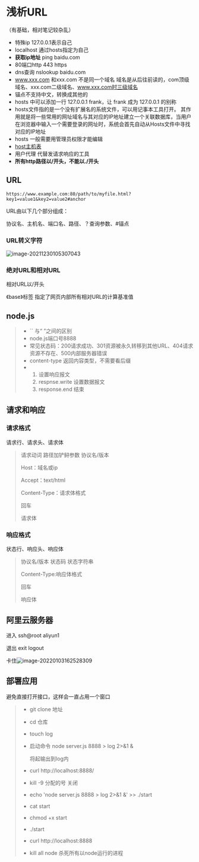# 浅析URL
（有基础，相对笔记较杂乱）
* 特殊ip 127.0.0.1表示自己
* localhost 通过hosts指定为自己
* **获取ip地址**
  ping baidu.com
* 80端口http 443 https
* dns查询 nslookup  baidu.com
* www.xxx.com 和xxx.com 不是同一个域名
  域名是从后往前读的，com顶级域名、xxx.com二级域名、www.xxx.com时三级域名
* 锚点不支持中文，转换成其他的
* hosts 中可以添加一行 127.0.0.1 frank，让 frank 成为 127.0.0.1 的别称
* hosts文件指的是一个没有扩展名的系统文件，可以用记事本工具打开。 其作用就是将一些常用的网址域名与其对应的IP地址建立一个关联数据库，当用户在浏览器中输入一个需要登录的网址时，系统会首先自动从Hosts文件中寻找对应的IP地址
* hosts 一般需要用管理员权限才能编辑
* [host主机表](https://zh.wikipedia.org/wiki/Hosts%E6%96%87%E4%BB%B6)
* 用户代理 代替发请求响应的工具
* **所有http路径以/开头，不能以./开头**

## URL

~~~
https://www.example.com:80/path/to/myfile.html?key1=value1&key2=value2#anchor
~~~

URL由以下几个部分组成：

协议名、主机名、端口名、路径、？查询参数、#锚点

### URL转义字符

![image-20211230105307043](C:\Users\A\AppData\Roaming\Typora\typora-user-images\image-20211230105307043.png)

### 绝对URL和相对URL

相对URL以/开头

《base》标签 指定了网页内部所有相对URL的计算基准值

## node.js

> * `` 与“ ”之间的区别
> * node.js端口号8888
> * 常见状态码：200请求成功、301资源被永久转移到其他URL、404请求资源不存在、500内部服务器错误
> * content-type 返回内容类型，不需要看后缀
> * 1. 设置响应报文
>   2. respnse.write 设置数据报文
>   3. response.end 结束

## 请求和响应

### 请求格式

请求行、请求头、请求体

> 请求动词 路径加铲鲟参数 协议名/版本
>
> Host：域名或ip
>
> Accept：text/html
>
> Content-Type：请求体格式
>
> 回车
>
> 请求体

### 响应格式

状态行、响应头、响应体

> 协议名/版本 状态码 状态字符串
>
> Content-Type:响应体格式
>
> 回车
>
> 响应体

## 阿里云服务器

进入 ssh@root aliyun1

退出 exit logout

卡住![image-20220103162528309](C:\Users\A\AppData\Roaming\Typora\typora-user-images\image-20220103162528309.png)

## 部署应用

避免直接打开接口，这样会一直占用一个窗口

> * git clone  地址
>
> * cd  仓库
>
> * touch log
>
> * 启动命令 node server.js 8888 > log 2>&1 &
>
>   将起输出到log内
>
> * curl http://localhost:8888/
>
> * kill -9 分配的号 关闭
>
> * echo 'node server.js 8888 > log 2>&1 &' >> ./start
>
> * cat start
>
> * chmod +x start
>
> * ./start
>
> * curl http://localhost:8888
>
> * kill all node 杀死所有以node运行的进程

